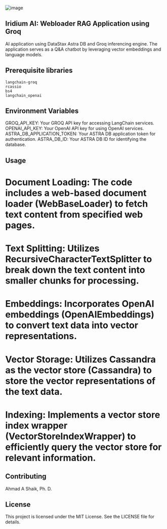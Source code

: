 
![image](https://github.com/ahmadalis2016/Iridium-AI-Image-Analysis/assets/130319416/3590b637-b72a-4a41-86ba-a556e9c22016) 

## Iridium AI: Webloader RAG Application using Groq

AI application using DataStax Astra DB and Groq inferencing engine. The application serves as a Q&A chatbot by leveraging vector embeddings and language models.


## Prerequisite libraries

```
langchain-groq
rcassio
bs4
langchain_openai
```




## Environment Variables
GROQ_API_KEY: Your GROQ API key for accessing LangChain services.
OPENAI_API_KEY: Your OpenAI API key for using OpenAI services.
ASTRA_DB_APPLICATION_TOKEN: Your ASTRA DB application token for authentication.
ASTRA_DB_ID: Your ASTRA DB ID for identifying the database.


## Usage
# Document Loading: The code includes a web-based document loader (WebBaseLoader) to fetch text content from specified web pages.
# Text Splitting: Utilizes RecursiveCharacterTextSplitter to break down the text content into smaller chunks for processing.
# Embeddings: Incorporates OpenAI embeddings (OpenAIEmbeddings) to convert text data into vector representations.
# Vector Storage: Utilizes Cassandra as the vector store (Cassandra) to store the vector representations of the text data.
# Indexing: Implements a vector store index wrapper (VectorStoreIndexWrapper) to efficiently query the vector store for relevant information.

## Contributing
Ahmad A Shaik, Ph. D.
 
## License
This project is licensed under the MIT License. See the LICENSE file for details.



